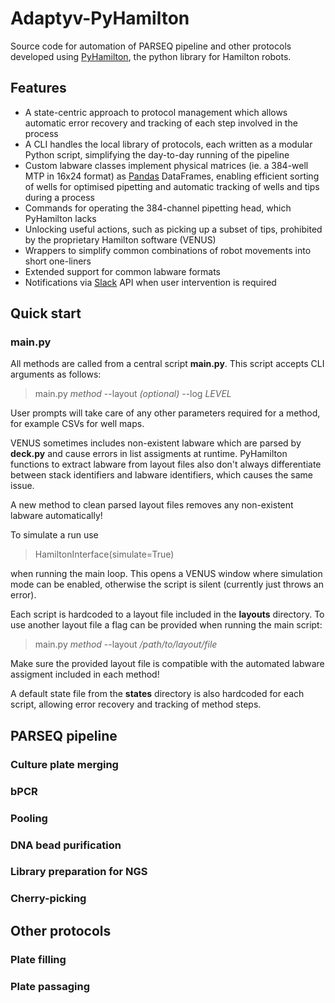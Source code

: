 # Adaptyv-PyHamilton

Source code for automation of PARSEQ pipeline and other protocols developed using [PyHamilton](https://github.com/dgretton/pyhamilton), the python library for Hamilton robots.

## Features

- A state-centric approach to protocol management which allows automatic error recovery and tracking of each step involved in the process
- A CLI handles the local library of protocols, each written as a modular Python script, simplifying the day-to-day running of the pipeline
- Custom labware classes implement physical matrices (ie. a 384-well MTP in 16x24 format) as [Pandas](https://pandas.pydata.org/) DataFrames, enabling efficient sorting of wells for optimised pipetting and automatic tracking of wells and tips during a process
- Commands for operating the 384-channel pipetting head, which PyHamilton lacks
- Unlocking useful actions, such as picking up a subset of tips, prohibited by the proprietary Hamilton software (VENUS)
- Wrappers to simplify common combinations of robot movements into short one-liners
- Extended support for common labware formats
- Notifications via [Slack](https://slack.com/) API when user intervention is required

## Quick start

### main.py

All methods are called from a central script **main.py**. This script accepts CLI arguments as follows:

> main.py _method_ --layout _(optional)_ --log _LEVEL_

User prompts will take care of any other parameters required for a method, for example CSVs for well maps.

VENUS sometimes includes non-existent labware which are parsed by **deck.py** and cause errors in list assigments at runtime. PyHamilton functions to extract labware from layout files also don't always differentiate between stack identifiers and labware identifiers, which causes the same issue.

A new method to clean parsed layout files removes any non-existent labware automatically!

To simulate a run use

> HamiltonInterface(simulate=True)

when running the main loop. This opens a VENUS window where simulation mode can be enabled, otherwise the script is silent (currently just throws an error).

Each script is hardcoded to a layout file included in the **layouts** directory. To use another layout file a flag can be provided when running the main script:
> main.py _method_ --layout _/path/to/layout/file_

Make sure the provided layout file is compatible with the automated labware assigment included in each method!

A default state file from the **states** directory is also hardcoded for each script, allowing error recovery and tracking of method steps.

## PARSEQ pipeline

### Culture plate merging

### bPCR

### Pooling

### DNA bead purification

### Library preparation for NGS

### Cherry-picking

## Other protocols

### Plate filling

### Plate passaging
